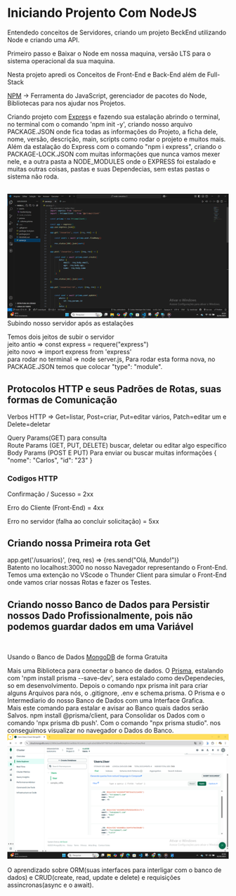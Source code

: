 <h1>Iniciando Projento Com NodeJS</h1>
<p>Entendedo conceitos de Servidores, criando um projeto BeckEnd utilizando Node e criando uma API.</p>
<p>Primeiro passo e Baixar o Node em nossa maquina, versão LTS para o sistema operacional da sua maquina. </p>
<p>Nesta projeto apredi os Conceitos de Front-End e Back-End além de Full-Stack</p>
<p><a href="https://www.npmjs.com/">NPM</a>  -> Ferramenta do JavaScript, gerenciador de pacotes do Node, Bibliotecas para nos ajudar nos Projetos.</p>
<p>Criando projeto com <a href="https://www.npmjs.com/package/express">Expres</a>s e fazendo sua estalação abrindo o terminal, no terminal com o comando 'npm init -y', criando nosso arquivo PACKAGE.JSON onde fica todas as informações do Projeto, a ficha dele, nome, versão, descrição, main, scripts como rodar o projeto e muitos mais.  Além da estalação do Express com o comando "npm i express", criando o  PACKAGE-LOCK.JSON  com muitas informações que nunca vamos mexer nele, e a outra pasta a NODE_MODULES onde o EXPRESS foi estalado e muitas outras coisas, pastas e suas Dependecias, sem estas pastas o sistema não roda.</p>
<br>
<img src="https://github.com/fariascarlos2346/node-conceitos-3/blob/main/assets/backend-003.png?raw=true"
<h2>Subindo nosso servidor após as estalações</h2>
<p>Temos dois jeitos de subir o servidor
<br>
jeito antio => const express = requere("express")
<br>
jeito novo => import express from 'express'
<br>
para rodar no terminal => node server.js, Para rodar esta forma nova, no PACKAGE.JSON temos que colocar "type": "module".
</p>
<h2>Protocolos HTTP e seus Padrões de Rotas, suas formas de Comunicação</h2>
<p>Verbos HTTP => Get=listar, Post=criar, Put=editar vários, Patch=editar um e Delete=deletar</p>
<p>
  Query Params(GET) para consulta
  <br>
  Route Params (GET, PUT, DELETE) buscar, deletar ou editar algo específico
  <br>
  Body Params (POST E PUT) Para enviar ou buscar muitas informações { "nome": "Carlos", "id": "23" }
  <br>
  <h3>Codigos HTTP</h3>
  <p>Confirmação / Sucesso = 2xx</p>
  <p>Erro do Cliente (Front-End) = 4xx</p>
  <p>Erro no servidor (falha ao concluir solicitação) = 5xx</p>
</p>
<h2>Criando nossa Primeira rota Get</h2>
<p>
  app.get('/usuarios)', (req, res) => {res.send("Olá, Mundo!")}
  <br>
  Batento no localhost:3000 no nosso Navegador representando o Front-End.
  <br<>
  Temos uma extenção no VScode o Thunder Client para simular o Front-End onde vamos criar nossas Rotas e fazer os Testes.
</p>
<h2>Criando nosso Banco de Dados para Persistir nossos Dado Profissionalmente, pois não podemos guardar dados em uma Variável</h2>
<br>
<p>Usando o Banco de Dados <a href="https://www.mongodb.com/"> MongoDB</a> de forma Gratuita</p>
<p>Mais uma Biblioteca para conectar o banco de dados. O <a href="https://www.prisma.io/docs/getting-started">Prisma</a>, estalando com 'npm install prisma --save-dev', sera estalado como devDependecies, so em desenvolvimento. Depois o comando npx prisma init para criar alguns Arquivos para nós, o .gitignore, .env e schema.prisma. O Prisma e o Intermediario do nosso Banco de Dados com uma Interface Grafica.
<br>
Mais este comando para estalar e avisar ao Banco quais dados serão Salvos. npm install @prisma/client, para Consolidar os Dados com o comando 'npx prisma db push'. Com o comando "npx prisma studio". nos conseguimos visualizar no navegador o Dados do Banco.
<img src="https://raw.githubusercontent.com/fariascarlos2346/node-conceitos-3/e330fd87732b341ab10a33bf46bb4f4338bf2fba/assets/mongoDB.png"
</p>
<br>
<p>
  O aprendizado sobre ORM(suas interfaces para interligar com o banco de dados) e CRUD(create, read, update e delete) e requisições assincronas(async e o await).
</p>



